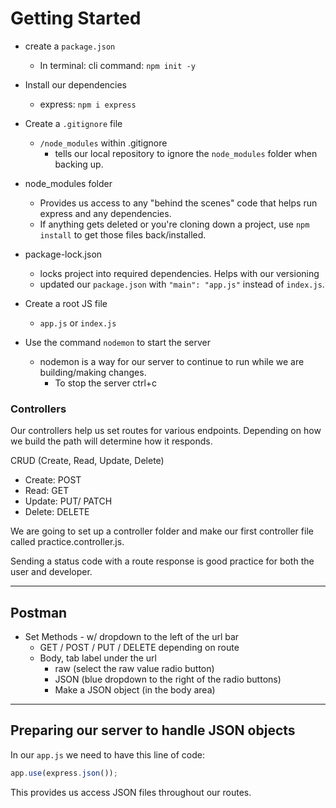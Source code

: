 # Getting Started

- create a `package.json`
  - In terminal: cli command: `npm init -y`
- Install our dependencies
  - express: `npm i express`
- Create a `.gitignore` file

  - `/node_modules` within .gitignore
    - tells our local repository to ignore the `node_modules` folder when backing up.

- node_modules folder

  - Provides us access to any "behind the scenes" code that helps run express and any dependencies.
  - If anything gets deleted or you're cloning down a project, use `npm install` to get those files back/installed.

- package-lock.json

  - locks project into required dependencies. Helps with our versioning
  - updated our `package.json` with `"main": "app.js"` instead of `index.js`.

- Create a root JS file

  - `app.js` or `index.js`

- Use the command `nodemon` to start the server
  - nodemon is a way for our server to continue to run while we are building/making changes.
    - To stop the server ctrl+c

### Controllers

Our controllers help us set routes for various endpoints. Depending on how we build the path will determine how it responds.

CRUD (Create, Read, Update, Delete)

- Create: POST
- Read: GET
- Update: PUT/ PATCH
- Delete: DELETE

We are going to set up a controller folder and make our first controller file called practice.controller.js.

Sending a status code with a route response is good practice for both the user and developer.

---

## Postman

- Set Methods - w/ dropdown to the left of the url bar
  - GET / POST / PUT / DELETE depending on route
  - Body, tab label under the url
    - raw (select the raw value radio button)
    - JSON (blue dropdown to the right of the radio buttons)
    - Make a JSON object (in the body area)

---

## Preparing our server to handle JSON objects

In our `app.js` we need to have this line of code:

```js
app.use(express.json());
```

This provides us access JSON files throughout our routes.
